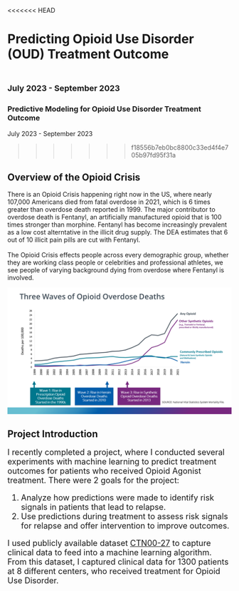 <<<<<<< HEAD
# Predicting Opioid Use Disorder (OUD) Treatment Outcome
<font size="4">**July 2023 - September 2023**</font>
=======
### Predictive Modeling for Opioid Use Disorder Treatment Outcome
July 2023 - September 2023
>>>>>>> f18556b7eb0bc8800c33ed4f4e705b97fd95f31a

## Overview of the Opioid Crisis

There is an Opioid Crisis happening right now in the US, where nearly 107,000 Americans died from fatal overdose in 2021, which is 6 times greater than overdose death reported in 1999.  The major contributor to overdose death is Fentanyl, an artificially manufactured opioid that is 100 times stronger than morphine.  Fentanyl has become increasingly prevalent as a low cost alterntative in the illicit drug supply.  The DEA estimates that 6 out of 10 illicit pain pills are cut with Fentanyl.<br>
<br> The Opioid Crisis effects people across every demographic group, whether they are working class people or celebrities and professional athletes, we see people of varying background dying from overdose where Fentanyl is involved. </font>

![oud stats](images\o.png)

## Project Introduction
<font size="4"> I recently completed a project, where I conducted several experiments with machine learning to predict treatment outcomes for patients who received Opioid Agonist treatment.  There were 2 goals for the project:<br>
 1) Analyze how predictions were made to identify risk signals in patients that lead to relapse.<br> 
2) Use predictions during treatment to assess risk signals for relapse and offer intervention to improve outcomes.

I used publicly available dataset [CTN00-27](https://datashare.nida.nih.gov/study/nida-ctn-0027) to capture clinical data to feed into a machine learning algorithm.  From this dataset, I captured clinical data for 1300 patients at 8 different centers, who received treatment for Opioid Use Disorder.


